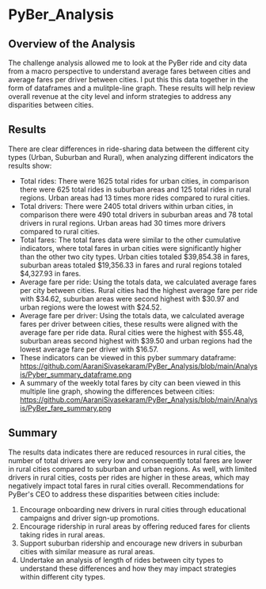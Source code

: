 # PyBer_Analysis

## Overview of the Analysis
The challenge analysis allowed me to look at the PyBer ride and city data from a macro perspective to understand average fares between cities and average fares per driver between cities. I put this this data together in the form of dataframes and a mulitple-line graph. These results will help review overall revenue at the city level and inform strategies to address any disparities between cities.

## Results
There are clear differences in ride-sharing data between the different city types (Urban, Suburban and Rural), when analyzing different indicators the results show:
- Total rides: There were 1625 total rides for urban cities, in comparison there were 625 total rides in suburban areas and 125 total rides in rural regions. Urban areas had 13 times more rides compared to rural cities. 
- Total drivers: There were 2405 total drivers within urban cities, in comparison there were 490 total drivers in suburban areas and 78 total drivers in rural regions. Urban areas had 30 times more drivers compared to rural cities.
- Total fares: The total fares data were similar to the other cumulative indicators, where total fares in urban cities were significantly higher than the other two city types. Urban cities totaled $39,854.38 in fares, suburban areas totaled $19,356.33 in fares and rural regions totaled $4,327.93 in fares. 
- Average fare per ride: Using the totals data, we calculated average fares per city between cities. Rural cities had the highest average fare per ride with $34.62, suburban areas were second highest with $30.97 and urban regions were the lowest with $24.52. 
- Average fare per driver: Using the totals data, we calculated average fares per driver between cities, these results were aligned with the average fare per ride data. Rural cities were the highest with $55.48, suburban areas second highest with $39.50 and urban regions had the lowest average fare per driver with $16.57. 
- These indicators can be viewed in this pyber summary dataframe: https://github.com/AaraniSivasekaram/PyBer_Analysis/blob/main/Analysis/Pyber_summary_dataframe.png
- A summary of the weekly total fares by city can been viewed in this multiple line graph, showing the differences between cities: https://github.com/AaraniSivasekaram/PyBer_Analysis/blob/main/Analysis/PyBer_fare_summary.png

## Summary
The results data indicates there are reduced resources in rural cities, the number of total drivers are very low and consequently total fares are lower in rural cities compared to suburban and urban regions. As well, with limited drivers in rural cities, costs per rides are higher in these areas, which may negatively impact total fares in rural cities overall. Recommendations for PyBer's CEO to address these disparities between cities include:
1. Encourage onboarding new drivers in rural cities through educational campaigns and driver sign-up promotions.
2. Encourage ridership in rural areas by offering reduced fares for clients taking rides in rural areas.
3. Support suburban ridership and encourage new drivers in suburban cities with similar measure as rural areas. 
4. Undertake an analysis of length of rides between city types to understand these differences and how they may impact strategies within different city types. 
